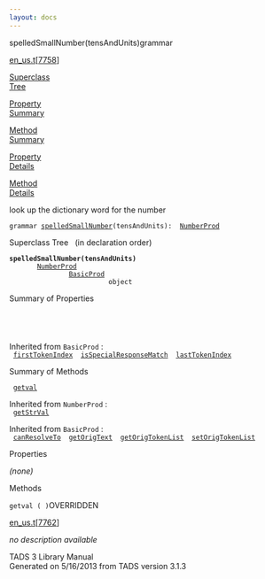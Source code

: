 ```yaml
---
layout: docs
---
```

<span class="title">spelledSmallNumber(tensAndUnits)</span><span class="type">grammar</span>

[en_us.t](../file/en_us.t.html)\[[7758](../source/en_us.t.html#7758)\]

[Superclass  
Tree](#_SuperClassTree_)

[Property  
Summary](#_PropSummary_)

[Method  
Summary](#_MethodSummary_)

[Property  
Details](#_Properties_)

[Method  
Details](#_Methods_)

<div class="fdesc">

look up the dictionary word for the number

`grammar `<span class="gramalt">[`spelledSmallNumber`](../object/spelledSmallNumber.html)`(tensAndUnits)`</span>` :   `[`NumberProd`](../object/NumberProd.html)

</div>

<span id="_SuperClassTree_"></span>

<div class="mjhd">

<span class="hdln">Superclass Tree</span>   (in declaration order)

</div>

**`spelledSmallNumber(tensAndUnits)`**  
`         `[`NumberProd`](../object/NumberProd.html)  
`                 `[`BasicProd`](../object/BasicProd.html)  
`                         object`  
<span id="_PropSummary_"></span>

<div class="mjhd">

<span class="hdln">Summary of Properties</span>  

</div>

` `

` `

Inherited from `BasicProd` :  
` `[`firstTokenIndex`](../object/BasicProd.html#firstTokenIndex)`  `[`isSpecialResponseMatch`](../object/BasicProd.html#isSpecialResponseMatch)`  `[`lastTokenIndex`](../object/BasicProd.html#lastTokenIndex)`  `

<span id="_MethodSummary_"></span>

<div class="mjhd">

<span class="hdln">Summary of Methods</span>  

</div>

` `[`getval`](#getval)`  `

Inherited from `NumberProd` :  
` `[`getStrVal`](../object/NumberProd.html#getStrVal)`  `

Inherited from `BasicProd` :  
` `[`canResolveTo`](../object/BasicProd.html#canResolveTo)`  `[`getOrigText`](../object/BasicProd.html#getOrigText)`  `[`getOrigTokenList`](../object/BasicProd.html#getOrigTokenList)`  `[`setOrigTokenList`](../object/BasicProd.html#setOrigTokenList)`  `

<span id="_Properties_"></span>

<div class="mjhd">

<span class="hdln">Properties</span>  

</div>

*(none)* <span id="_Methods_"></span>

<div class="mjhd">

<span class="hdln">Methods</span>  

</div>

<span id="getval"></span>

`getval ( )`<span class="rem">OVERRIDDEN</span>

[en_us.t](../file/en_us.t.html)\[[7762](../source/en_us.t.html#7762)\]

<div class="desc">

*no description available*

</div>

<div class="ftr">

TADS 3 Library Manual  
Generated on 5/16/2013 from TADS version 3.1.3

</div>
